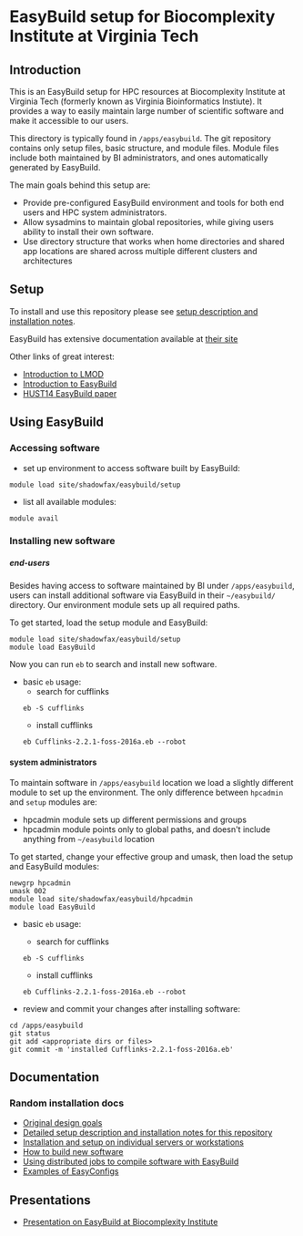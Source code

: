# EasyBuild setup for Biocomplexity Institute at Virginia Tech

## Introduction

This is an EasyBuild setup for HPC resources at Biocomplexity Institute at Virginia Tech (formerly known as Virginia Bioinformatics Instiute). It provides a way to easily maintain large number of scientific software and make it accessible to our users.

This directory is typically found in `/apps/easybuild`. The git repository contains only setup files, basic structure, and module files. Module files include both maintained by BI administrators, and ones automatically generated by EasyBuild.

The main goals behind this setup are:

* Provide pre-configured EasyBuild environment and tools for both end users and HPC system administrators.
* Allow sysadmins to maintain global repositories, while giving users ability to install their own software.
* Use directory structure that works when home directories and shared app locations are shared across multiple different clusters and architectures

## Setup

To install and use this repository please see [setup description and installation notes](docs/installation.md).

EasyBuild has extensive documentation available at [their site](https://easybuild.readthedocs.org/en/latest/)

Other links of great interest:

* [Introduction to LMOD](http://users.ugent.be/~kehoste/Lmod-intro_20150209.pdf)
* [Introduction to EasyBuild](http://users.ugent.be/~kehoste/EasyBuild-20150123-Bayer.pdf)
* [HUST14 EasyBuild paper](http://www.ugent.be/hpc/hust14/hust14_05_easybuild-lmod_geimer-jsc_paper.pdf)

## Using EasyBuild

### Accessing software

* set up environment to access software built by EasyBuild:

```
module load site/shadowfax/easybuild/setup
```

* list all available modules:

```
module avail
```

### Installing new software

##### end-users

Besides having access to software maintained by BI under `/apps/easybuild`, users can install additional software via EasyBuild in their `~/easybuild/` directory. Our environment module sets up all required paths.

To get started, load the setup module and EasyBuild:

```
module load site/shadowfax/easybuild/setup
module load EasyBuild
```

Now you can run `eb` to search and install new software. 

* basic `eb` usage:
  * search for cufflinks
  ```
  eb -S cufflinks
  ```
  * install cufflinks
  ```
  eb Cufflinks-2.2.1-foss-2016a.eb --robot
  ```

#### system administrators

To maintain software in `/apps/easybuild` location we load a slightly different module to set up the environment. The only difference between `hpcadmin` and `setup` modules are:

* hpcadmin module sets up different permissions and groups
* hpcadmin module points only to global paths, and doesn't include anything from `~/easybuild` location


To get started, change your effective group and umask, then load the setup and EasyBuild modules:

```
newgrp hpcadmin
umask 002
module load site/shadowfax/easybuild/hpcadmin
module load EasyBuild
```

* basic `eb` usage:
  * search for cufflinks
  ```
  eb -S cufflinks
  ```
  * install cufflinks
  ```
  eb Cufflinks-2.2.1-foss-2016a.eb --robot
  ```

* review and commit your changes after installing software:

```
cd /apps/easybuild
git status
git add <appropriate dirs or files>
git commit -m 'installed Cufflinks-2.2.1-foss-2016a.eb'
```

## Documentation

### Random installation docs

* [Original design goals](docs/original_design.md)
* [Detailed setup description and installation notes for this repository](docs/installation.md)
* [Installation and setup on individual servers or workstations](docs/installation_on_other_systems.md)
* [How to build new software](docs/building_software.md)
* [Using distributed jobs to compile software with EasyBuild ](docs/distributed_jobs.md)
* [Examples of EasyConfigs](docs/example_easyconfigs.md)

## Presentations

* [Presentation on EasyBuild at Biocomplexity Institute](docs/introduction_to_easybuild-2017.09.11.pdf)




